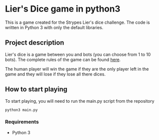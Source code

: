 # Lier's Dice game in python3

This is a game created for the Strypes Lier's dice challenge. The code is written in Python 3 with only the default libraries.

## Project description

Lier's dice is a game between you and bots (you can choose from 1 to 10 bots). The complete rules of the game can be found [here](https://strypes.eu/careers/liars-dice/?utm_content=209574933&utm_medium=social&utm_source=linkedin&hss_channel=lcp-674720). 

The human player will win the game if they are the only player left in the game and they will lose if they lose all there dices.

## How to start playing

To start playing, you will need to run the main.py script from the repository

`python3 main.py`

### Requirements

- Python 3